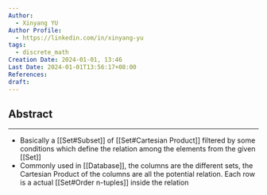 ```yaml
---
Author:
  - Xinyang YU
Author Profile:
  - https://linkedin.com/in/xinyang-yu
tags:
  - discrete_math
Creation Date: 2024-01-01, 13:46
Last Date: 2024-01-01T13:56:17+08:00
References: 
draft: 
---
```

## Abstract
---
- Basically a [[Set#Subset]] of [[Set#Cartesian Product]] filtered by some conditions which define the relation among the elements from the given [[Set]]
- Commonly used in [[Database]], the columns are the different sets, the Cartesian Product of the columns are all the potential relation. Each row is a actual [[Set#Order n-tuples]] inside the relation